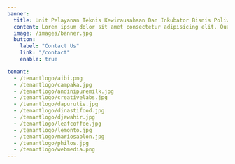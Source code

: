 ```yaml
---
banner:
  title: Unit Pelayanan Teknis Kewirausahaan Dan Inkubator Bisnis Poliwangi
  content: Lorem ipsum dolor sit amet consectetur adipisicing elit. Quam nihil enim maxime corporis cumque <br/> totam aliquid nam sint inventore optio modi neque laborum officiis necessitatibus
  image: /images/banner.jpg
  button:
    label: "Contact Us"
    link: "/contact"
    enable: true

tenant:
  - /tenantlogo/aibi.png
  - /tenantlogo/campaka.jpg
  - /tenantlogo/andinipuremilk.jpg
  - /tenantlogo/creativelabs.jpg
  - /tenantlogo/dapurutie.jpg
  - /tenantlogo/dinastifood.jpg
  - /tenantlogo/djawahir.jpg
  - /tenantlogo/leafcoffee.jpg
  - /tenantlogo/lemonto.jpg
  - /tenantlogo/mariosablon.jpg
  - /tenantlogo/philos.jpg
  - /tenantlogo/webmedia.png
---
```

